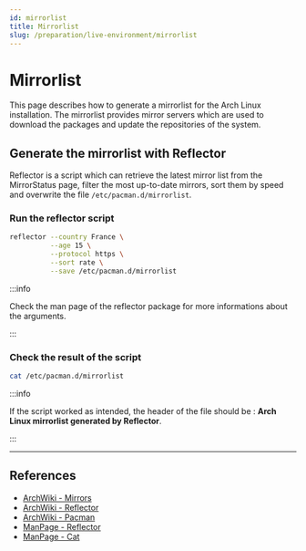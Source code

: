 ```yaml
---
id: mirrorlist
title: Mirrorlist
slug: /preparation/live-environment/mirrorlist
---
```


# Mirrorlist

This page describes how to generate a mirrorlist for the Arch Linux installation. The mirrorlist provides mirror servers which are used to download the packages and update the repositories of the system.

## Generate the mirrorlist with Reflector

Reflector is a script which can retrieve the latest mirror list from the MirrorStatus page, filter the most up-to-date mirrors, sort them by speed and overwrite the file `/etc/pacman.d/mirrorlist`.

### Run the reflector script

``` bash
reflector --country France \
          --age 15 \
          --protocol https \
          --sort rate \
          --save /etc/pacman.d/mirrorlist
```

:::info

Check the man page of the reflector package for more informations about the arguments.

:::

### Check the result of the script

``` bash
cat /etc/pacman.d/mirrorlist
```

:::info

If the script worked as intended, the header of the file should be : **Arch Linux mirrorlist generated by Reflector**.

:::

---

## References

- [ArchWiki - Mirrors](https://wiki.archlinux.org/index.php/Mirrors)
- [ArchWiki - Reflector](https://wiki.archlinux.org/index.php/Reflector)
- [ArchWiki - Pacman](https://wiki.archlinux.org/index.php/Pacman)
- [ManPage - Reflector](https://jlk.fjfi.cvut.cz/arch/manpages/man/community/reflector/reflector.1.en) 
- [ManPage - Cat](https://jlk.fjfi.cvut.cz/arch/manpages/man/core/coreutils/cat.1.en)